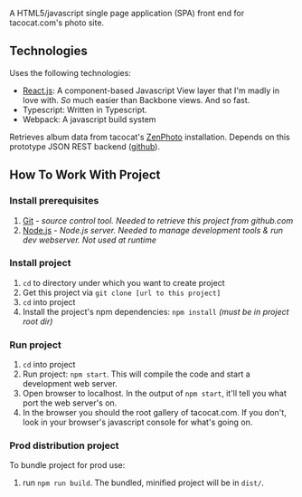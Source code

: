 A HTML5/javascript single page application (SPA) front end for tacocat.com's photo site.  

## Technologies
Uses the following technologies: 
* [React.js](http://facebook.github.io/react/):  A component-based Javascript View layer that I'm madly in love with.  *So* much easier than Backbone views.  And so fast.
* Typescript: Written in Typescript.
* Webpack: A javascript build system

Retrieves album data from tacocat's [ZenPhoto](http://www.zenphoto.org/) installation.  Depends on this prototype JSON REST backend ([github](https://github.com/deanmoses/tacocat-gallery-zenphoto-rest-api)).

## How To Work With Project

### Install prerequisites
1. [Git](http://git-scm.com/) - *source control tool.  Needed to retrieve this project from github.com*
2. [Node.js](http://nodejs.org/) - *Node.js server.  Needed to manage development tools & run dev webserver.  Not used at runtime*

### Install project
1. `cd` to directory under which you want to create project
2. Get this project via `git clone [url to this project]`
3. `cd` into project
4. Install the project's npm dependencies: `npm install` *(must be in project root dir)*

### Run project
1. `cd` into project
2. Run project: `npm start`.  This will compile the code and start a development web server.
3. Open browser to localhost.  In the output of `npm start`, it'll tell you what port the web server's on.
4. In the browser you should the root gallery of tacocat.com.  If you don't, look in your browser's javascript console for what's going on.

### Prod distribution project
To bundle project for prod use:
1. run `npm run build`.  The bundled, minified project will be in `dist/`.